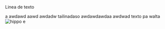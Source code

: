 Linea de texto

a
awdawd
aawd
awdadw
tailinadaso
awdawdawdaa
awdwad
texto pa walta 
![hippo](https://media0.giphy.com/media/v1.Y2lkPTc5MGI3NjExZXUyZzEweDBqNjRnaGtwMGJ2eG0zOHdoeWRoa3g5bDc5cnllaHI2OCZlcD12MV9pbnRlcm5hbF9naWZfYnlfaWQmY3Q9Zw/QBlD7ZSTf5SPur3c05/giphy.gif)
e





